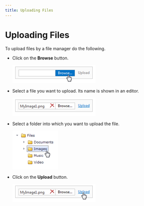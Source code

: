 ```yaml
---
title: Uploading Files
---
```

# Uploading Files
To upload files by a file manager do the following.
* Click on the **Browse** button.
	
	![ASPxFileManager_UploadPanel](../../images/Img13310.png)
* Select a file you want to upload. Its name is shown in an editor.
	
	![ASPxFileManager_UploadPanel3](../../images/Img13312.png)
* Select a folder into which you want to upload the file.
	
	![ASPxFileManager_UploadPanel4](../../images/Img13313.png)
* Click on the **Upload** button.
	
	![ASPxFileManager_UploadPanel2](../../images/Img13311.png)